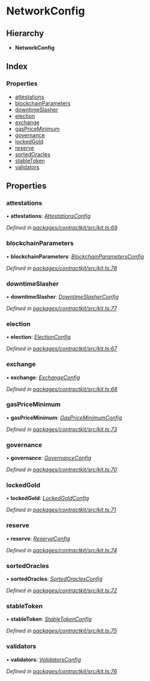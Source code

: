 # NetworkConfig

## Hierarchy

* **NetworkConfig**

## Index

### Properties

* [attestations](../interfaces/_kit_.networkconfig.md#attestations)
* [blockchainParameters](../interfaces/_kit_.networkconfig.md#blockchainparameters)
* [downtimeSlasher](../interfaces/_kit_.networkconfig.md#downtimeslasher)
* [election](../interfaces/_kit_.networkconfig.md#election)
* [exchange](../interfaces/_kit_.networkconfig.md#exchange)
* [gasPriceMinimum](../interfaces/_kit_.networkconfig.md#gaspriceminimum)
* [governance](../interfaces/_kit_.networkconfig.md#governance)
* [lockedGold](../interfaces/_kit_.networkconfig.md#lockedgold)
* [reserve](../interfaces/_kit_.networkconfig.md#reserve)
* [sortedOracles](../interfaces/_kit_.networkconfig.md#sortedoracles)
* [stableToken](../interfaces/_kit_.networkconfig.md#stabletoken)
* [validators](../interfaces/_kit_.networkconfig.md#validators)

## Properties

### attestations

• **attestations**: [_AttestationsConfig_](../interfaces/_wrappers_attestations_.attestationsconfig.md)

_Defined in_ [_packages/contractkit/src/kit.ts:69_](https://github.com/celo-org/celo-monorepo/blob/master/packages/contractkit/src/kit.ts#L69)

### blockchainParameters

• **blockchainParameters**: [_BlockchainParametersConfig_](../interfaces/_wrappers_blockchainparameters_.blockchainparametersconfig.md)

_Defined in_ [_packages/contractkit/src/kit.ts:78_](https://github.com/celo-org/celo-monorepo/blob/master/packages/contractkit/src/kit.ts#L78)

### downtimeSlasher

• **downtimeSlasher**: [_DowntimeSlasherConfig_](../interfaces/_wrappers_downtimeslasher_.downtimeslasherconfig.md)

_Defined in_ [_packages/contractkit/src/kit.ts:77_](https://github.com/celo-org/celo-monorepo/blob/master/packages/contractkit/src/kit.ts#L77)

### election

• **election**: [_ElectionConfig_](../interfaces/_wrappers_election_.electionconfig.md)

_Defined in_ [_packages/contractkit/src/kit.ts:67_](https://github.com/celo-org/celo-monorepo/blob/master/packages/contractkit/src/kit.ts#L67)

### exchange

• **exchange**: [_ExchangeConfig_](../interfaces/_wrappers_exchange_.exchangeconfig.md)

_Defined in_ [_packages/contractkit/src/kit.ts:68_](https://github.com/celo-org/celo-monorepo/blob/master/packages/contractkit/src/kit.ts#L68)

### gasPriceMinimum

• **gasPriceMinimum**: [_GasPriceMinimumConfig_](../interfaces/_wrappers_gaspriceminimum_.gaspriceminimumconfig.md)

_Defined in_ [_packages/contractkit/src/kit.ts:73_](https://github.com/celo-org/celo-monorepo/blob/master/packages/contractkit/src/kit.ts#L73)

### governance

• **governance**: [_GovernanceConfig_](../interfaces/_wrappers_governance_.governanceconfig.md)

_Defined in_ [_packages/contractkit/src/kit.ts:70_](https://github.com/celo-org/celo-monorepo/blob/master/packages/contractkit/src/kit.ts#L70)

### lockedGold

• **lockedGold**: [_LockedGoldConfig_](../interfaces/_wrappers_lockedgold_.lockedgoldconfig.md)

_Defined in_ [_packages/contractkit/src/kit.ts:71_](https://github.com/celo-org/celo-monorepo/blob/master/packages/contractkit/src/kit.ts#L71)

### reserve

• **reserve**: [_ReserveConfig_](../interfaces/_wrappers_reserve_.reserveconfig.md)

_Defined in_ [_packages/contractkit/src/kit.ts:74_](https://github.com/celo-org/celo-monorepo/blob/master/packages/contractkit/src/kit.ts#L74)

### sortedOracles

• **sortedOracles**: [_SortedOraclesConfig_](../interfaces/_wrappers_sortedoracles_.sortedoraclesconfig.md)

_Defined in_ [_packages/contractkit/src/kit.ts:72_](https://github.com/celo-org/celo-monorepo/blob/master/packages/contractkit/src/kit.ts#L72)

### stableToken

• **stableToken**: [_StableTokenConfig_](../interfaces/_wrappers_stabletokenwrapper_.stabletokenconfig.md)

_Defined in_ [_packages/contractkit/src/kit.ts:75_](https://github.com/celo-org/celo-monorepo/blob/master/packages/contractkit/src/kit.ts#L75)

### validators

• **validators**: [_ValidatorsConfig_](../interfaces/_wrappers_validators_.validatorsconfig.md)

_Defined in_ [_packages/contractkit/src/kit.ts:76_](https://github.com/celo-org/celo-monorepo/blob/master/packages/contractkit/src/kit.ts#L76)

